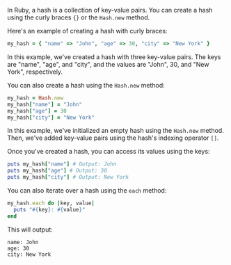 In Ruby, a hash is a collection of key-value pairs. You can create a hash using the curly braces `{}` or the `Hash.new` method.

Here's an example of creating a hash with curly braces:

```ruby
my_hash = { "name" => "John", "age" => 30, "city" => "New York" }
```

In this example, we've created a hash with three key-value pairs. The keys are "name", "age", and "city", and the values are "John", 30, and "New York", respectively.

You can also create a hash using the `Hash.new` method:

```ruby
my_hash = Hash.new
my_hash["name"] = "John"
my_hash["age"] = 30
my_hash["city"] = "New York"
```

In this example, we've initialized an empty hash using the `Hash.new` method. Then, we've added key-value pairs using the hash's indexing operator `[]`.

Once you've created a hash, you can access its values using the keys:

```ruby
puts my_hash["name"] # Output: John
puts my_hash["age"] # Output: 30
puts my_hash["city"] # Output: New York
```

You can also iterate over a hash using the `each` method:

```ruby
my_hash.each do |key, value|
  puts "#{key}: #{value}"
end
```

This will output:

```
name: John
age: 30
city: New York
```
